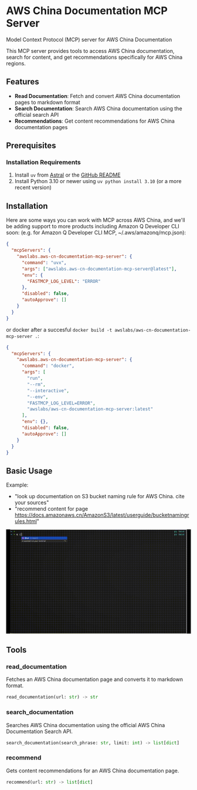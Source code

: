 # AWS China Documentation MCP Server

Model Context Protocol (MCP) server for AWS China Documentation

This MCP server provides tools to access AWS China documentation, search for content, and get recommendations specifically for AWS China regions.

## Features

- **Read Documentation**: Fetch and convert AWS China documentation pages to markdown format
- **Search Documentation**: Search AWS China documentation using the official search API
- **Recommendations**: Get content recommendations for AWS China documentation pages

## Prerequisites

### Installation Requirements

1. Install `uv` from [Astral](https://docs.astral.sh/uv/getting-started/installation/) or the [GitHub README](https://github.com/astral-sh/uv#installation)
2. Install Python 3.10 or newer using `uv python install 3.10` (or a more recent version)

## Installation

Here are some ways you can work with MCP across AWS China, and we'll be adding support to more products including Amazon Q Developer CLI soon: (e.g. for Amazon Q Developer CLI MCP, ~/.aws/amazonq/mcp.json):

```json
{
  "mcpServers": {
    "awslabs.aws-cn-documentation-mcp-server": {
      "command": "uvx",
      "args": ["awslabs.aws-cn-documentation-mcp-server@latest"],
      "env": {
        "FASTMCP_LOG_LEVEL": "ERROR"
      },
      "disabled": false,
      "autoApprove": []
    }
  }
}
```

or docker after a succesful `docker build -t awslabs/aws-cn-documentation-mcp-server .`:

```json
{
  "mcpServers": {
    "awslabs.aws-cn-documentation-mcp-server": {
      "command": "docker",
      "args": [
        "run",
        "--rm",
        "--interactive",
        "--env",
        "FASTMCP_LOG_LEVEL=ERROR",
        "awslabs/aws-cn-documentation-mcp-server:latest"
      ],
      "env": {},
      "disabled": false,
      "autoApprove": []
    }
  }
}
```

## Basic Usage

Example:

- "look up documentation on S3 bucket naming rule for AWS China. cite your sources"
- "recommend content for page https://docs.amazonaws.cn/AmazonS3/latest/userguide/bucketnamingrules.html"

![AWS China Documentation MCP Demo](https://github.com/awslabs/mcp/blob/main/src/aws-cn-documentation-mcp-server/basic-usage.gif?raw=true)

## Tools

### read_documentation

Fetches an AWS China documentation page and converts it to markdown format.

```python
read_documentation(url: str) -> str
```

### search_documentation

Searches AWS China documentation using the official AWS China Documentation Search API.

```python
search_documentation(search_phrase: str, limit: int) -> list[dict]
```

### recommend

Gets content recommendations for an AWS China documentation page.

```python
recommend(url: str) -> list[dict]
```
